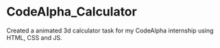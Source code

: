 # CodeAlpha_Calculator
 Created a animated 3d calculator task for my CodeAlpha internship using HTML, CSS and JS. 
 
